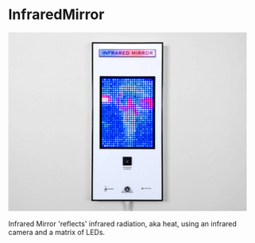 # InfraredMirror
 
<img src="https://github.com/reubenstr/InfraredMirror/blob/master/images/infrared-mirror-front.jpg" width="480">

Infrared Mirror 'reflects' infrared radiation, aka heat, using an infrared camera and a matrix of LEDs.
